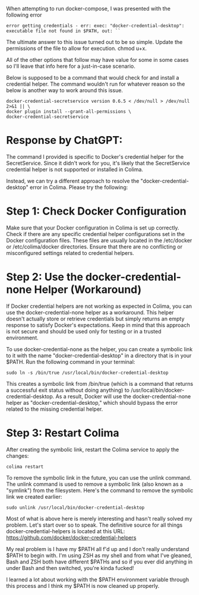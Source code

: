 When attempting to run docker-compose, I was presented with the following error

```shell
error getting credentials - err: exec: "docker-credential-desktop": executable file not found in $PATH, out: `` 
```

The ultimate answer to this issue turned out to be so simple. Update the permissions of the file to allow for execution. chmod u+x. 

All of the other options that follow may have value for some in some cases so I'll leave that info here for a just-in-case scenario.

Below is supposed to be a command that would check for and install a credential helper.
The command wouldn't run for whatever reason so the below is another way to work around this issue.

```shell
docker-credential-secretservice version 0.6.5 < /dev/null > /dev/null 2>&1 || \
docker plugin install --grant-all-permissions \ 
docker-credential-secretservice
```

# Response by ChatGPT:
The command I provided is specific to Docker's credential helper for the SecretService. Since it didn't work for you, it's likely that the SecretService credential helper is not supported or installed in Colima.

Instead, we can try a different approach to resolve the "docker-credential-desktop" error in Colima. Please try the following:

# Step 1: Check Docker Configuration
Make sure that your Docker configuration in Colima is set up correctly. Check if there are any specific credential helper configurations set in the Docker configuration files. These files are usually located in the /etc/docker or /etc/colima/docker directories. Ensure that there are no conflicting or misconfigured settings related to credential helpers.

# Step 2: Use the docker-credential-none Helper (Workaround)
If Docker credential helpers are not working as expected in Colima, you can use the docker-credential-none helper as a workaround. This helper doesn't actually store or retrieve credentials but simply returns an empty response to satisfy Docker's expectations. Keep in mind that this approach is not secure and should be used only for testing or in a trusted environment.

To use docker-credential-none as the helper, you can create a symbolic link to it with the name "docker-credential-desktop" in a directory that is in your $PATH. Run the following command in your terminal:

```shell
sudo ln -s /bin/true /usr/local/bin/docker-credential-desktop
```

This creates a symbolic link from /bin/true (which is a command that returns a successful exit status without doing anything) to /usr/local/bin/docker-credential-desktop. As a result, Docker will use the docker-credential-none helper as "docker-credential-desktop," which should bypass the error related to the missing credential helper.

# Step 3: Restart Colima
After creating the symbolic link, restart the Colima service to apply the changes:

```shell
colima restart
```

To remove the symbolic link in the future, you can use the unlink command. The unlink command is used to remove a symbolic link (also known as a "symlink") from the filesystem. Here's the command to remove the symbolic link we created earlier:

```shell
sudo unlink /usr/local/bin/docker-credential-desktop
```

Most of what is above here is merely interesting and hasn't really solved my problem. Let's start over so to speak.
The definitive source for all things docker-credential-helpers is located at this URL:
https://github.com/docker/docker-credential-helpers

My real problem is I have my $PATH all f'd up and I don't really understand $PATH to begin with.
I'm using ZSH as my shell and from what I've gleaned, Bash and ZSH both have different $PATHs and so if you ever did anything in under Bash and then switched, you're kinda fucked! 

I learned a lot about working with the $PATH environment variable through this process and I think my $PATH is now cleaned up properly.
